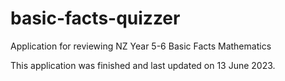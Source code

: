 # basic-facts-quizzer
Application for reviewing NZ Year 5-6 Basic Facts Mathematics

This application was finished and last updated on 13 June 2023.

